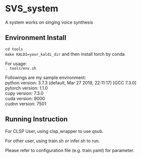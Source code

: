 # SVS_system
A system works on singing voice synthesis

## Environment Install

`cd tools` \
`make KALDI=your_kaldi_dir`
and then install torch by conda

For usage: \
`. tools/env.sh`

Followings are my sample environment: \
python version: 3.7.3 (default, Mar 27 2019, 22:11:17)  [GCC 7.3.0] \
pytorch version: 1.1.0 \
cupy version: 7.3.0 \
cuda version: 9000 \
cudnn version: 7501

## Running Instruction

For CLSP User, using clsp_wrapper to use qsub.

For other user, using train.sh or infer.sh to run.

Please refer to configuration file (e.g. train.yaml) for parameter.
